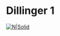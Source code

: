 # Dillinger 1

[![N|Solid](https://cldup.com/dTxpPi9lDf.thumb.png)](https://nodesource.com/products/nsolid)